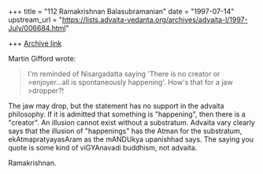 +++
title = "112 Ramakrishnan Balasubramanian"
date = "1997-07-14"
upstream_url = "https://lists.advaita-vedanta.org/archives/advaita-l/1997-July/006684.html"

+++
[Archive link](https://lists.advaita-vedanta.org/archives/advaita-l/1997-July/006684.html)

Martin Gifford wrote:

>I'm reminded of Nisargadatta saying 'There is no creator or >enjoyer...all is
 spontaneously happening'. How's that for a jaw >dropper?!

The jaw may drop, but the statement has no support in the advaita
philosophy. If it is admitted that something is "happening", then there
is a "creator". An illusion cannot exist without a substratum. Advaita
vary clearly says that the illusion of "happenings" has the Atman for
the substratum, ekAtmapratyayasAram as the mANDUkya upanishhad says. The
saying you quote is some kind of viGYAnavadi buddhism, not advaita.

Ramakrishnan.

